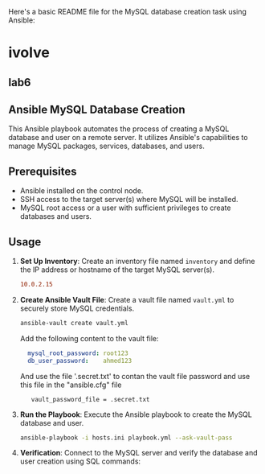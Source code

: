 Here's a basic README file for the MySQL database creation task using Ansible:

# ivolve 
## lab6
## Ansible MySQL Database Creation

This Ansible playbook automates the process of creating a MySQL database and user on a remote server. It utilizes Ansible's capabilities to manage MySQL packages, services, databases, and users.

## Prerequisites

- Ansible installed on the control node.
- SSH access to the target server(s) where MySQL will be installed.
- MySQL root access or a user with sufficient privileges to create databases and users.

## Usage

1. **Set Up Inventory**: Create an inventory file named `inventory` and define the IP address or hostname of the target MySQL server(s).

    ```ini
    10.0.2.15
    ```

2. **Create Ansible Vault File**: Create a vault file named `vault.yml` to securely store MySQL credentials.

    ```bash
    ansible-vault create vault.yml
    ```

    Add the following content to the vault file:

    ```yaml
      mysql_root_password: root123
      db_user_password:    ahmed123
   
    ```
   And use the file '.secret.txt' to contan the vault file password 
   and use this file in the "ansible.cfg" file
   ```
      vault_password_file = .secret.txt
   ```
3. **Run the Playbook**: Execute the Ansible playbook to create the MySQL database and user.

    ```bash
    ansible-playbook -i hosts.ini playbook.yml --ask-vault-pass 
    ```

4. **Verification**: Connect to the MySQL server and verify the database and user creation using SQL commands:

    